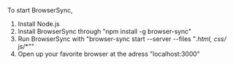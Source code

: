 To start BrowserSync,

1. Install Node.js
2. Install BrowserSync through "npm install -g browser-sync"
3. Run BrowserSync with "browser-sync start --server --files "*.html, css/* js/*""
4. Open up your favorite browser at the adress "localhost:3000"

